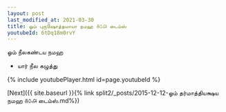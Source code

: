 ```yaml
---
layout: post
last_modified_at: 2021-03-30
title: ஓம் புருஷோத்தமாயா நமஹ ௧௦௮ டைம்ஸ்
youtubeId: 6tDq18m0rvY
---
```

 
 
 ஓம் நீலகண்டய நமஹ  
 
 -  யார் நீல கழுத்து 
 
  
 
  
 
 
 
 
 
 


{% include youtubePlayer.html id=page.youtubeId %}
 
[Next]({{ site.baseurl }}{% link  split2/_posts/2015-12-12-ஓம் தர்மாத்தியக்ஷய நமஹ ௧௦௮ டைம்ஸ்.md%})
 
